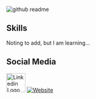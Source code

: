 ![github readme](https://github.com/Aravindray/Aravindray/assets/68138580/35209fc1-a883-47c9-98fe-5d22fdeae7c5)

## Skills

Noting to add, but I am learning...

## Social Media

<a href="https://www.linkedin.com/in/aravindraj-g-a28652193/" target="_blank" title="Click to view"><img src="https://github.com/Aravindray/Aravindray/assets/68138580/c9bb39c6-2b1e-4ab7-8c88-0c3bfd3e7e7a" alt="Linkedin Logo" width="50" height="50"></a>
[![Website](https://user-images.githubusercontent.com/68138580/212882225-122a5439-8f6e-44bf-a178-d394c451a320.png)](https://erbium007.wordpress.com)
